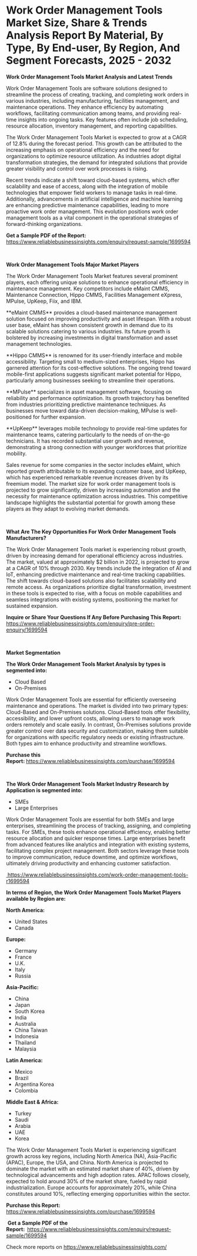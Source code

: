 <p><h1>Work Order Management Tools Market Size, Share & Trends Analysis Report By Material, By Type, By End-user, By Region, And Segment Forecasts, 2025 - 2032</h1></p><p><strong>Work Order Management Tools Market Analysis and Latest Trends</strong></p>
<p><p>Work Order Management Tools are software solutions designed to streamline the process of creating, tracking, and completing work orders in various industries, including manufacturing, facilities management, and maintenance operations. They enhance efficiency by automating workflows, facilitating communication among teams, and providing real-time insights into ongoing tasks. Key features often include job scheduling, resource allocation, inventory management, and reporting capabilities.</p><p>The Work Order Management Tools Market is expected to grow at a CAGR of 12.8% during the forecast period. This growth can be attributed to the increasing emphasis on operational efficiency and the need for organizations to optimize resource utilization. As industries adopt digital transformation strategies, the demand for integrated solutions that provide greater visibility and control over work processes is rising. </p><p>Recent trends indicate a shift toward cloud-based systems, which offer scalability and ease of access, along with the integration of mobile technologies that empower field workers to manage tasks in real-time. Additionally, advancements in artificial intelligence and machine learning are enhancing predictive maintenance capabilities, leading to more proactive work order management. This evolution positions work order management tools as a vital component in the operational strategies of forward-thinking organizations.</p></p>
<p><strong>Get a Sample PDF of the Report:&nbsp;</strong> <a href="https://www.reliablebusinessinsights.com/enquiry/request-sample/1699594?utm_campaign=3359&utm_medium=2&utm_source=Github&utm_content=ia&utm_term=10032025&utm_id=work-order-management-tools">https://www.reliablebusinessinsights.com/enquiry/request-sample/1699594</a></p>
<p>&nbsp;</p>
<p><strong>Work Order Management Tools Major Market Players</strong></p>
<p><p>The Work Order Management Tools Market features several prominent players, each offering unique solutions to enhance operational efficiency in maintenance management. Key competitors include eMaint CMMS, Maintenance Connection, Hippo CMMS, Facilities Management eXpress, MPulse, UpKeep, Fiix, and IBM.</p><p>**eMaint CMMS** provides a cloud-based maintenance management solution focused on improving productivity and asset lifespan. With a robust user base, eMaint has shown consistent growth in demand due to its scalable solutions catering to various industries. Its future growth is bolstered by increasing investments in digital transformation and asset management technologies.</p><p>**Hippo CMMS** is renowned for its user-friendly interface and mobile accessibility. Targeting small to medium-sized enterprises, Hippo has garnered attention for its cost-effective solutions. The ongoing trend toward mobile-first applications suggests significant market potential for Hippo, particularly among businesses seeking to streamline their operations.</p><p>**MPulse** specializes in asset management software, focusing on reliability and performance optimization. Its growth trajectory has benefited from industries prioritizing predictive maintenance techniques. As businesses move toward data-driven decision-making, MPulse is well-positioned for further expansion.</p><p>**UpKeep** leverages mobile technology to provide real-time updates for maintenance teams, catering particularly to the needs of on-the-go technicians. It has recorded substantial user growth and revenue, demonstrating a strong connection with younger workforces that prioritize mobility.</p><p>Sales revenue for some companies in the sector includes eMaint, which reported growth attributable to its expanding customer base, and UpKeep, which has experienced remarkable revenue increases driven by its freemium model. The market size for work order management tools is projected to grow significantly, driven by increasing automation and the necessity for maintenance optimization across industries. This competitive landscape highlights the substantial potential for growth among these players as they adapt to evolving market demands.</p></p>
<p>&nbsp;</p>
<p><strong>What Are The Key Opportunities For Work Order Management Tools Manufacturers?</strong></p>
<p><p>The Work Order Management Tools market is experiencing robust growth, driven by increasing demand for operational efficiency across industries. The market, valued at approximately $2 billion in 2022, is projected to grow at a CAGR of 10% through 2030. Key trends include the integration of AI and IoT, enhancing predictive maintenance and real-time tracking capabilities. The shift towards cloud-based solutions also facilitates scalability and remote access. As organizations prioritize digital transformation, investment in these tools is expected to rise, with a focus on mobile capabilities and seamless integrations with existing systems, positioning the market for sustained expansion.</p></p>
<p><strong>Inquire or Share Your Questions If Any Before Purchasing This Report:</strong> <a href="https://www.reliablebusinessinsights.com/enquiry/pre-order-enquiry/1699594?utm_campaign=3359&utm_medium=2&utm_source=Github&utm_content=ia&utm_term=10032025&utm_id=work-order-management-tools">https://www.reliablebusinessinsights.com/enquiry/pre-order-enquiry/1699594</a></p>
<p>&nbsp;</p>
<p><strong>Market Segmentation</strong></p>
<p><strong>The Work Order Management Tools Market Analysis by types is segmented into:</strong></p>
<p><ul><li>Cloud Based</li><li>On-Premises</li></ul></p>
<p><p>Work Order Management Tools are essential for efficiently overseeing maintenance and operations. The market is divided into two primary types: Cloud-Based and On-Premises solutions. Cloud-Based tools offer flexibility, accessibility, and lower upfront costs, allowing users to manage work orders remotely and scale easily. In contrast, On-Premises solutions provide greater control over data security and customization, making them suitable for organizations with specific regulatory needs or existing infrastructure. Both types aim to enhance productivity and streamline workflows.</p></p>
<p><strong>Purchase this Report:&nbsp;</strong><a href="https://www.reliablebusinessinsights.com/purchase/1699594?utm_campaign=3359&utm_medium=2&utm_source=Github&utm_content=ia&utm_term=10032025&utm_id=work-order-management-tools">https://www.reliablebusinessinsights.com/purchase/1699594</a></p>
<p>&nbsp;</p>
<p><strong>The Work Order Management Tools Market Industry Research by Application is segmented into:</strong></p>
<p><ul><li>SMEs</li><li>Large Enterprises</li></ul></p>
<p><p>Work Order Management Tools are essential for both SMEs and large enterprises, streamlining the process of tracking, assigning, and completing tasks. For SMEs, these tools enhance operational efficiency, enabling better resource allocation and quicker response times. Large enterprises benefit from advanced features like analytics and integration with existing systems, facilitating complex project management. Both sectors leverage these tools to improve communication, reduce downtime, and optimize workflows, ultimately driving productivity and enhancing customer satisfaction.</p></p>
<p><a href="https://www.reliablebusinessinsights.com/work-order-management-tools-r1699594?utm_campaign=3359&utm_medium=2&utm_source=Github&utm_content=ia&utm_term=10032025&utm_id=work-order-management-tools">&nbsp;https://www.reliablebusinessinsights.com/work-order-management-tools-r1699594</a></p>
<p><strong>In terms of Region, the Work Order Management Tools Market Players available by Region are:</strong></p>
<p>
    <p> <strong> North America: </strong>
        <ul>
            <li>United States</li>
            <li>Canada</li>
        </ul>
        </p> 
    <p> <strong> Europe: </strong>
        <ul>
            <li>Germany</li>
            <li>France</li>
            <li>U.K.</li>
            <li>Italy</li>
            <li>Russia</li>
        </ul>
        </p> 
    <p> <strong> Asia-Pacific: </strong>
        <ul>
            <li>China</li>
            <li>Japan</li>
            <li>South Korea</li>
            <li>India</li>
            <li>Australia</li>
            <li>China Taiwan</li>
            <li>Indonesia</li>
            <li>Thailand</li>
            <li>Malaysia</li>
        </ul>
        </p> 
    <p> <strong> Latin America: </strong>
        <ul>
            <li>Mexico</li>
            <li>Brazil</li>
            <li>Argentina Korea</li>
            <li>Colombia</li>
        </ul>
        </p> 
    <p> <strong> Middle East & Africa: </strong>
        <ul>
            <li>Turkey</li>
            <li>Saudi</li>
            <li>Arabia</li>
            <li>UAE</li>
            <li>Korea</li>
        </ul>
    </p>
    </p>
<p><p>The Work Order Management Tools Market is experiencing significant growth across key regions, including North America (NA), Asia-Pacific (APAC), Europe, the USA, and China. North America is projected to dominate the market with an estimated market share of 40%, driven by technological advancements and high adoption rates. APAC follows closely, expected to hold around 30% of the market share, fueled by rapid industrialization. Europe accounts for approximately 20%, while China constitutes around 10%, reflecting emerging opportunities within the sector.</p></p>
<p><strong>Purchase this Report: </strong><a href="https://www.reliablebusinessinsights.com/purchase/1699594?utm_campaign=3359&utm_medium=2&utm_source=Github&utm_content=ia&utm_term=10032025&utm_id=work-order-management-tools">https://www.reliablebusinessinsights.com/purchase/1699594</a></p>
<p>&nbsp;<strong>Get a Sample PDF of the Report:&nbsp;&nbsp;</strong><a href="https://www.reliablebusinessinsights.com/enquiry/request-sample/1699594?utm_campaign=3359&utm_medium=2&utm_source=Github&utm_content=ia&utm_term=10032025&utm_id=work-order-management-tools">https://www.reliablebusinessinsights.com/enquiry/request-sample/1699594</a></p>
<p><strong></strong></p>
<p>Check more reports on <a href="https://www.reliablebusinessinsights.com/?utm_campaign=3359&utm_medium=2&utm_source=Github&utm_content=ia&utm_term=10032025&utm_id=work-order-management-tools">https://www.reliablebusinessinsights.com/</a></p>